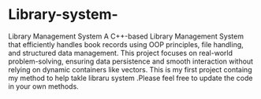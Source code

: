 # Library-system-
Library Management System  A C++-based Library Management System that efficiently handles book records using OOP principles, file handling, and structured data management. This project focuses on real-world problem-solving, ensuring data persistence and smooth interaction without relying on dynamic containers like vectors.
This is my first project containg my method to help takle libraru system .Please feel free to update the code in your own methods.
